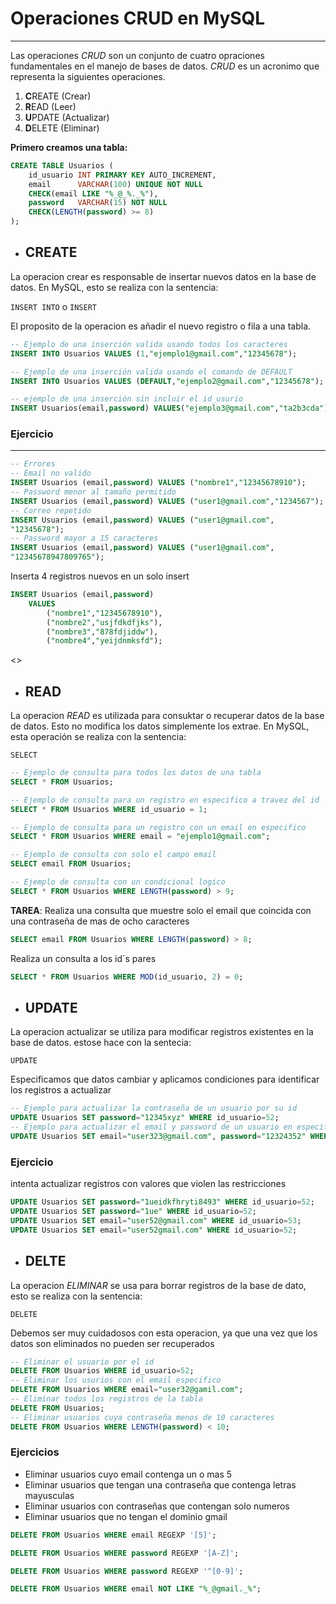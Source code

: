 # Operaciones CRUD en MySQL
---
Las operaciones *CRUD* son un conjunto de cuatro opraciones fundamentales en el manejo de bases de datos. *CRUD* es un acronimo que representa la siguientes operaciones.

1. **C**REATE (Crear)
2. **R**EAD (Leer)
3. **U**PDATE (Actualizar)
4. **D**ELETE (Eliminar)

**Primero creamos una tabla:**
```sql
CREATE TABLE Usuarios (
    id_usuario INT PRIMARY KEY AUTO_INCREMENT,
    email      VARCHAR(100) UNIQUE NOT NULL 
    CHECK(email LIKE "%_@_%._%"),
    password   VARCHAR(15) NOT NULL
    CHECK(LENGTH(password) >= 8)
); 
```
* ## CREATE 
La operacion crear es responsable de insertar nuevos datos en la base de datos. En MySQL, esto se realiza con la sentencia:

`INSERT INTO` o `INSERT`

El proposito de la operacion es añadir el nuevo registro o fila a una tabla.

```sql
-- Ejemplo de una inserción valida usando todos los caracteres 
INSERT INTO Usuarios VALUES (1,"ejemplo1@gmail.com","12345678");

-- Ejemplo de una inserción valida usando el comando de DEFAULT
INSERT INTO Usuarios VALUES (DEFAULT,"ejemplo2@gmail.com","12345678");

-- ejemplo de una inserción sin incluir el id_usurio
INSERT Usuarios(email,password) VALUES("ejemplo3@gmail.com","ta2b3cda") 
```

### Ejercicio
---
```sql
-- Errores
-- Email no valido
INSERT Usuarios (email,password) VALUES ("nombre1","12345678910");
-- Password menor al tamaño permitido
INSERT Usuarios (email,password) VALUES ("user1@gmail.com","1234567");
-- Correo repetido
INSERT Usuarios (email,password) VALUES ("user1@gmail.com",
"12345678");
-- Password mayor a 15 caracteres
INSERT Usuarios (email,password) VALUES ("user1@gmail.com",
"12345678947809765");
```
Inserta 4 registros nuevos en un solo insert 
```sql
INSERT Usuarios (email,password) 
    VALUES 
        ("nombre1","12345678910"), 
        ("nombre2","usjfdkdfjks"),
        ("nombre3","878fdjiddw"),
        ("nombre4","yeijdnmksfd");
```
<>

* ## READ
La operacion *READ* es utilizada para consuktar o recuperar datos de la base de datos. Esto no modifica los datos simplemente los extrae. En MySQL, esta operación se realiza con la sentencia:

`SELECT`

```sql
-- Ejemplo de consulta para todos los datos de una tabla 
SELECT * FROM Usuarios;

-- Ejemplo de consulta para un registro en especifico a travez del id
SELECT * FROM Usuarios WHERE id_usuario = 1;

-- Ejemplo de consulta para un registro con un email en especifico 
SELECT * FROM Usuarios WHERE email = "ejemplo1@gmail.com";

-- Ejemplo de consulta con solo el campo email
SELECT email FROM Usuarios;

-- Ejemplo de consulta con un condicional logico
SELECT * FROM Usuarios WHERE LENGTH(password) > 9;
```

**TAREA**:
Realiza una consulta que muestre solo el email que coincida con una contraseña de mas de ocho caracteres
```sql
SELECT email FROM Usuarios WHERE LENGTH(password) > 8;
```
Realiza un consulta a los id´s pares 
```sql
SELECT * FROM Usuarios WHERE MOD(id_usuario, 2) = 0;
```
* ## UPDATE
La operacion actualizar se utiliza para modificar registros existentes en la base de datos. estose hace con la sentecia:

`UPDATE`

Especificamos que datos cambiar y aplicamos condiciones para identificar los registros a actualizar 

```sql
-- Ejemplo para actualizar la contraseña de un usuario por su id 
UPDATE Usuarios SET password="12345xyz" WHERE id_usuario=52;
-- Ejemplo para actualizar el email y password de un usuario en especifico
UPDATE Usuarios SET email="user323@gmail.com", password="12324352" WHERE id_usuario=52;
```

### Ejercicio
intenta actualizar registros con valores que violen las restricciones
```sql
UPDATE Usuarios SET password="1ueidkfhryti8493" WHERE id_usuario=52;
UPDATE Usuarios SET password="1ue" WHERE id_usuario=52;
UPDATE Usuarios SET email="user52@gmail.com" WHERE id_usuario=53;
UPDATE Usuarios SET email="user52gmail.com" WHERE id_usuario=52;
```
* ## DELTE
La operacion *ELIMINAR* se usa para borrar registros de la base de dato, esto se realiza con la sentencia: 

`DELETE`

Debemos ser muy cuidadosos con esta operacion, ya que una vez que los datos son eliminados no pueden ser recuperados 
```sql
-- Eliminar el usuario por el id
DELETE FROM Usuarios WHERE id_usuario=52;
-- Eliminar los usurios con el email especifico 
DELETE FROM Usuarios WHERE email="user32@gamil.com";
-- Eliminar todos los registros de la tabla 
DELETE FROM Usuarios;
-- Eliminar usuarios cuya contraseña menos de 10 caracteres 
DELETE FROM Usuarios WHERE LENGTH(password) < 10;
```

### Ejercicios 

* Eliminar usuarios cuyo  email contenga un o mas 5 
* Eliminar usuarios que tengan una contraseña que contenga letras mayusculas 
* Eliminar usuarios con contraseñas que contengan solo numeros 
* Eliminar usuarios que no tengan el dominio gmail
```sql
DELETE FROM Usuarios WHERE email REGEXP '[5]';

DELETE FROM Usuarios WHERE password REGEXP '[A-Z]';

DELETE FROM Usuarios WHERE password REGEXP '^[0-9]';

DELETE FROM Usuarios WHERE email NOT LIKE "%_@gmail._%";
```